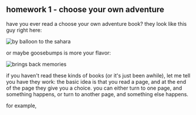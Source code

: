 ## homework 1 - choose your own adventure

have you ever read a choose your own adventure book? they look like this guy right here:

![by balloon to the sahara](http://d.gr-assets.com/books/1213401500l/1129803.jpg)

or maybe goosebumps is more your flavor:

![brings back memories](http://www.arielarchives.com/brett/GYG1.jpg)

if you haven't read these kinds of books (or it's just been awhile), let me tell you have they work: the basic idea is that you read a page, and at the end of the page they give you a choice.  you can either turn to one page, and something happens, or turn to another page, and something else happens.

for example, 
